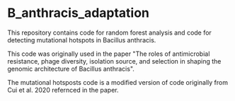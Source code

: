 # B_anthracis_adaptation

This repository contains code for random forest analysis and code for detecting mutational hotspots in Bacillus anthracis.

This code was originally used in the paper "The roles of antimicrobial resistance, phage diversity, isolation source, and selection in shaping the genomic architecture of Bacillus anthracis". 

The mutational hotsposts code is a modified version of code originally from Cui et al. 2020 refernced in the paper.

